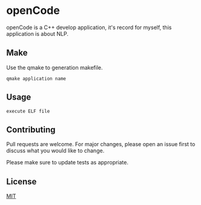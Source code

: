 # openCode

openCode is a C++  develop application, it's record for myself, this application is about NLP.

## Make

Use the qmake to generation makefile.

```
qmake application name
```

## Usage

```
execute ELF file
```

## Contributing
Pull requests are welcome. For major changes, please open an issue first to discuss what you would like to change.

Please make sure to update tests as appropriate.

## License
[MIT](https://choosealicense.com/licenses/mit/)
